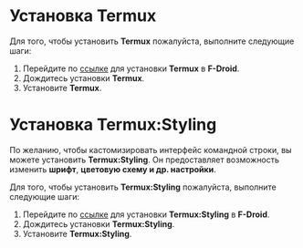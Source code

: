# Установка **Termux**
Для того, чтобы установить **Termux** пожалуйста, выполните следующие шаги:
1. Перейдите по <a href="https://f-droid.org/packages/com.termux/">ссылке</a> для установки **Termux** в **F-Droid**.
2. Дождитесь установки **Termux**.
3. Установите **Termux**.

# Установка **Termux:Styling**
По желанию, чтобы кастомизировать интерфейс командной строки, вы можете установить **Termux:Styling**. Он предоставляет
возможность изменить **шрифт**, **цветовую схему и др. настройки**.

Для того, чтобы установить **Termux:Styling** пожалуйста, выполните следующие шаги:
1. Перейдите по <a href="https://f-droid.org/packages/com.termux.styling/">ссылке</a> для установки **Termux:Styling** в
**F-Droid**.
2. Дождитесь установки **Termux:Styling**.
3. Установите **Termux:Styling**.

